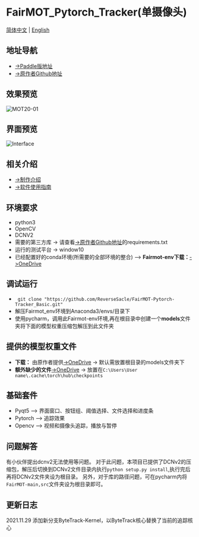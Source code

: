 # FairMOT_Pytorch_Tracker(单摄像头)
[简体中文](https://github.com/ReverseSacle/FairMOT-Pytorch-Tracker_Basic/blob/main/README.md) | [English](https://github.com/ReverseSacle/FairMOT-Pytorch-Tracker_Basic/blob/main/README_en.md)

地址导航
---
+ [->Paddle版地址](https://github.com/ReverseSacle/FairMOT-Paddle-Tracker_Basic)
+ [->原作者Github地址](https://github.com/ifzhang/FairMOT)

效果预览
---
![MOT20-01](https://github.com/ReverseSacle/FairMOT-Pytorch-Tracker_Basic/blob/main/docs/MOT20-01.gif)

界面预览
---
![Interface](https://user-images.githubusercontent.com/73418195/126268446-f38053a6-3b1c-4c3f-98c2-afe07030a8ff.png)


相关介绍
---
+ [->制作介绍](https://github.com/ReverseSacle/FairMOT-Pytorch-Tracker_Basic/blob/main/docs/Making_Introduction_cn.md)
+ [->软件使用指南](https://github.com/ReverseSacle/FairMOT-Pytorch-Tracker_Basic/blob/main/docs/The_fuction_of_program_cn.md)


环境要求
---
+ python3
+ OpenCV
+ DCNV2
+ 需要的第三方库 -> 请查看[->原作者Github地址](https://github.com/ifzhang/FairMOT)的requirements.txt
+ 运行的测试平台 -> window10
+ 已经配置好的conda环境(所需要的全部环境的整合) --> **Fairmot-env下载：**[->OneDrive](https://1drv.ms/u/s!AlYD8lJlPHCIh24gf-IZtNYYN4r0?e=qhCxTc?download=1)

调试运行
---
+ ``` git clone "https://github.com/ReverseSacle/FairMOT-Pytorch-Tracker_Basic.git"```
+ 解压Fairmot_env环境到Anaconda3/envs/目录下
+ 使用pycharm，调用此Fairmot-env环境,再在根目录中创建一个**models**文件夹将下面的模型权重压缩包解压到此文件夹


提供的模型权重文件
---
+ **下载：** 由原作者提供[->OneDrive](https://1drv.ms/u/s!AlYD8lJlPHCIh22rxkVDfBph2VCM?e=KBA6il?download=1) -> 默认需放置根目录的models文件夹下
+ **额外缺少的文件**[->OneDrive](https://1drv.ms/u/s!AlYD8lJlPHCIh2xS1T_M_RBKkTIf?e=Wmgmtd?download=1) -> 放置在```C:\Users\User name\.cache\torch\hub\checkpoints```

基础套件
---
+ Pyqt5 --> 界面窗口、按钮组、阈值选择、文件选择和进度条
+ Pytorch --> 追踪效果
+ Opencv --> 视频和摄像头追踪，播放与暂停

问题解答
---
有小伙伴提出dcnv2无法使用等问题。
对于此问题，本项目已提供了DCNv2的压缩包，解压后切换到DCNv2文件目录内执行```python setup.py install```,执行完后再将DCNv2文件夹设为根目录。
另外，对于库的路径问题，可在pycharm内将```FairMOT-main,src```文件夹设为根目录即可。

更新日志
---
2021.11.29  添加新分支ByteTrack-Kernel，以ByteTrack核心替换了当前的追踪核心
